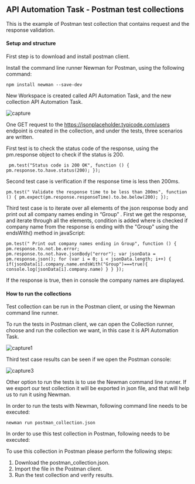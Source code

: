 ## API Automation Task - Postman test collections

This is the example of Postman test collection that contains request and the response validation. 

#### Setup and structure

First step is to download and install postman client.

Install the command line runner Newman for Postman, using the following command:

`npm install newman --save-dev`

New Workspace is created called API Automation Task, and the new collection API Automation Task.

![capture](https://user-images.githubusercontent.com/10046279/46045510-352b2600-c11e-11e8-892b-7a32ee1b4b41.PNG)

One GET request to the https://jsonplaceholder.typicode.com/users endpoint is created in the collection, and under the tests, three scenarios are written.

First test is to check the status code of the response, using the pm.response object to check if the status is 200.

` 
pm.test("Status code is 200 OK", function () {
    pm.response.to.have.status(200);
});
`

Second test case is verification if the response time is less then 200ms.

`
pm.test(" Validate the response time to be less than 200ms", function () {
    pm.expect(pm.response.responseTime).to.be.below(200);
});
`

Third test case is to iterate over all elements of the json response body  and print out all company names ending in “Group” . First we get the response, and iterate through all the elements, condition is added where is checked if company name from the response is ending with the "Group" using the endsWith() method in javaScript:

`
pm.test(" Print out company names ending in Group", function () {
    pm.response.to.not.be.error;
    pm.response.to.not.have.jsonBody("error");
    var jsonData = pm.response.json();
    for (var i = 0; i < jsonData.length; i++) {
        if(jsonData[i].company.name.endsWith("Group")===true){
            console.log(jsonData[i].company.name)
        }
    }
});
`

If the response is true, then in console the company names are displayed.

#### How to run the collections

Test collection can be run in the Postman client, or using the Newman command line runner.

To run the tests in Postman client, we can open the Collection runner, choose and run the collection we want, in this case it is API Automation Task.

![capture1](https://user-images.githubusercontent.com/10046279/46045522-3d836100-c11e-11e8-8a27-f528b838c590.PNG)

Third test case results can be seen if we open the Postman console:

![capture3](https://user-images.githubusercontent.com/10046279/46045525-41af7e80-c11e-11e8-8e95-0ff8ec64e90e.PNG)

Other option to run the tests is to use the Newman command line runner. If we export our test collection it will be exported in json file, and that will help us to run it using Newman.

In order to run the tests with Newman, following command line needs to be executed:

`newman run postman_collection.json`

In order to use this test collection in Postman, following needs to be executed:

To use this collection in Postman please perform the following steps:

1. Download the postman_collection.json.
2. Import the file in the Postman client.
3. Run the test collection and verify results.

